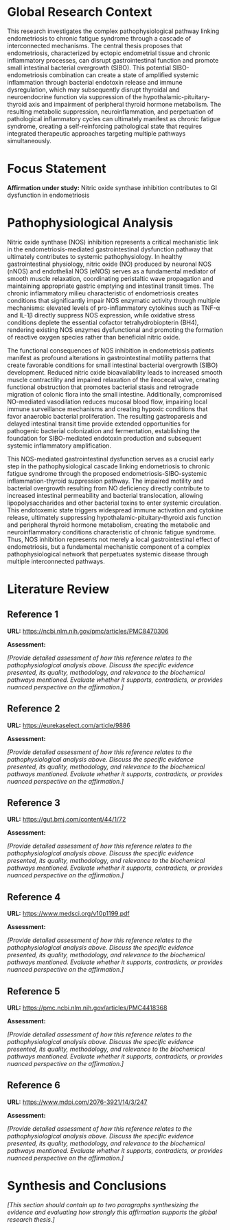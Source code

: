 # Global Research Context

This research investigates the complex pathophysiological pathway linking endometriosis to chronic fatigue syndrome through a cascade of interconnected mechanisms. The central thesis proposes that endometriosis, characterized by ectopic endometrial tissue and chronic inflammatory processes, can disrupt gastrointestinal function and promote small intestinal bacterial overgrowth (SIBO). This potential SIBO-endometriosis combination can create a state of amplified systemic inflammation through bacterial endotoxin release and immune dysregulation, which may subsequently disrupt thyroidal and neuroendocrine function via suppression of the hypothalamic-pituitary-thyroid axis and impairment of peripheral thyroid hormone metabolism. The resulting metabolic suppression, neuroinflammation, and perpetuation of pathological inflammatory cycles can ultimately manifest as chronic fatigue syndrome, creating a self-reinforcing pathological state that requires integrated therapeutic approaches targeting multiple pathways simultaneously.

# Focus Statement

**Affirmation under study:** Nitric oxide synthase inhibition contributes to GI dysfunction in endometriosis

# Pathophysiological Analysis

Nitric oxide synthase (NOS) inhibition represents a critical mechanistic link in the endometriosis-mediated gastrointestinal dysfunction pathway that ultimately contributes to systemic pathophysiology. In healthy gastrointestinal physiology, nitric oxide (NO) produced by neuronal NOS (nNOS) and endothelial NOS (eNOS) serves as a fundamental mediator of smooth muscle relaxation, coordinating peristaltic wave propagation and maintaining appropriate gastric emptying and intestinal transit times. The chronic inflammatory milieu characteristic of endometriosis creates conditions that significantly impair NOS enzymatic activity through multiple mechanisms: elevated levels of pro-inflammatory cytokines such as TNF-α and IL-1β directly suppress NOS expression, while oxidative stress conditions deplete the essential cofactor tetrahydrobiopterin (BH4), rendering existing NOS enzymes dysfunctional and promoting the formation of reactive oxygen species rather than beneficial nitric oxide.

The functional consequences of NOS inhibition in endometriosis patients manifest as profound alterations in gastrointestinal motility patterns that create favorable conditions for small intestinal bacterial overgrowth (SIBO) development. Reduced nitric oxide bioavailability leads to increased smooth muscle contractility and impaired relaxation of the ileocecal valve, creating functional obstruction that promotes bacterial stasis and retrograde migration of colonic flora into the small intestine. Additionally, compromised NO-mediated vasodilation reduces mucosal blood flow, impairing local immune surveillance mechanisms and creating hypoxic conditions that favor anaerobic bacterial proliferation. The resulting gastroparesis and delayed intestinal transit time provide extended opportunities for pathogenic bacterial colonization and fermentation, establishing the foundation for SIBO-mediated endotoxin production and subsequent systemic inflammatory amplification.

This NOS-mediated gastrointestinal dysfunction serves as a crucial early step in the pathophysiological cascade linking endometriosis to chronic fatigue syndrome through the proposed endometriosis-SIBO-systemic inflammation-thyroid suppression pathway. The impaired motility and bacterial overgrowth resulting from NO deficiency directly contribute to increased intestinal permeability and bacterial translocation, allowing lipopolysaccharides and other bacterial toxins to enter systemic circulation. This endotoxemic state triggers widespread immune activation and cytokine release, ultimately suppressing hypothalamic-pituitary-thyroid axis function and peripheral thyroid hormone metabolism, creating the metabolic and neuroinflammatory conditions characteristic of chronic fatigue syndrome. Thus, NOS inhibition represents not merely a local gastrointestinal effect of endometriosis, but a fundamental mechanistic component of a complex pathophysiological network that perpetuates systemic disease through multiple interconnected pathways.

# Literature Review

## Reference 1

**URL:** https://ncbi.nlm.nih.gov/pmc/articles/PMC8470306

**Assessment:**

*[Provide detailed assessment of how this reference relates to the pathophysiological analysis above. Discuss the specific evidence presented, its quality, methodology, and relevance to the biochemical pathways mentioned. Evaluate whether it supports, contradicts, or provides nuanced perspective on the affirmation.]*

## Reference 2

**URL:** https://eurekaselect.com/article/9886

**Assessment:**

*[Provide detailed assessment of how this reference relates to the pathophysiological analysis above. Discuss the specific evidence presented, its quality, methodology, and relevance to the biochemical pathways mentioned. Evaluate whether it supports, contradicts, or provides nuanced perspective on the affirmation.]*

## Reference 3

**URL:** https://gut.bmj.com/content/44/1/72

**Assessment:**

*[Provide detailed assessment of how this reference relates to the pathophysiological analysis above. Discuss the specific evidence presented, its quality, methodology, and relevance to the biochemical pathways mentioned. Evaluate whether it supports, contradicts, or provides nuanced perspective on the affirmation.]*

## Reference 4

**URL:** https://www.medsci.org/v10p1199.pdf

**Assessment:**

*[Provide detailed assessment of how this reference relates to the pathophysiological analysis above. Discuss the specific evidence presented, its quality, methodology, and relevance to the biochemical pathways mentioned. Evaluate whether it supports, contradicts, or provides nuanced perspective on the affirmation.]*

## Reference 5

**URL:** https://pmc.ncbi.nlm.nih.gov/articles/PMC4418368

**Assessment:**

*[Provide detailed assessment of how this reference relates to the pathophysiological analysis above. Discuss the specific evidence presented, its quality, methodology, and relevance to the biochemical pathways mentioned. Evaluate whether it supports, contradicts, or provides nuanced perspective on the affirmation.]*

## Reference 6

**URL:** https://www.mdpi.com/2076-3921/14/3/247

**Assessment:**

*[Provide detailed assessment of how this reference relates to the pathophysiological analysis above. Discuss the specific evidence presented, its quality, methodology, and relevance to the biochemical pathways mentioned. Evaluate whether it supports, contradicts, or provides nuanced perspective on the affirmation.]*

# Synthesis and Conclusions

*[This section should contain up to two paragraphs synthesizing the evidence and evaluating how strongly this affirmation supports the global research thesis.]*

